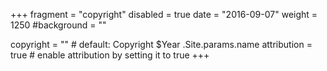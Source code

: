 +++
fragment = "copyright"
disabled = true
date = "2016-09-07"
weight = 1250
#background = ""

copyright = "" # default: Copyright $Year .Site.params.name
attribution = true # enable attribution by setting it to true
+++
